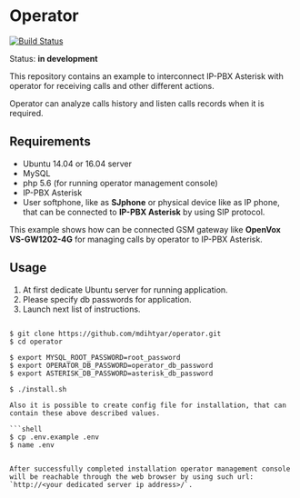 # Operator
[![Build Status](https://travis-ci.org/mdihtyar/operator.svg?branch=master)](https://travis-ci.org/mdihtyar/operator)

Status: **in development**

This repository contains an example to interconnect IP-PBX Asterisk with operator for receiving calls and other different actions.

Operator can analyze calls history and listen calls records when it is required.

## Requirements
* Ubuntu 14.04 or 16.04 server
* MySQL
* php 5.6 (for running operator management console)
* IP-PBX Asterisk
* User softphone, like as **SJphone** or physical device like as IP phone, that can be connected to **IP-PBX Asterisk** by using SIP protocol.

This example shows how can be connected GSM gateway like **OpenVox VS-GW1202-4G** for managing calls by operator to IP-PBX Asterisk.

## Usage

1. At first dedicate Ubuntu server for running application.
1. Please specify db passwords for application.
1. Launch next list of instructions.

```shell

$ git clone https://github.com/mdihtyar/operator.git
$ cd operator

$ export MYSQL_ROOT_PASSWORD=root_password
$ export OPERATOR_DB_PASSWORD=operator_db_password
$ export ASTERISK_DB_PASSWORD=asterisk_db_password

$ ./install.sh

Also it is possible to create config file for installation, that can contain these above described values.

```shell
$ cp .env.example .env
$ name .env
```

```

After successfully completed installation operator management console will be reachable through the web browser by using such url: `http://<your dedicated server ip address>/`.
